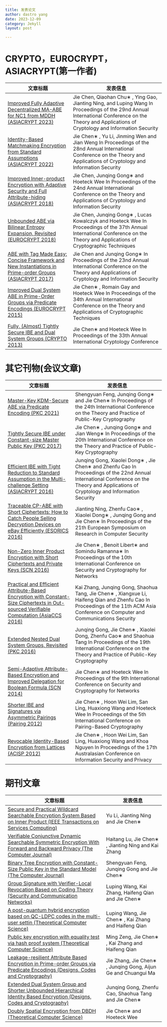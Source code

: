 ```yaml
---
title: 发表论文
author: dastro yang
date: 2023-12-09
category: Jekyll
layout: post

---
```


# CRYPTO，EUROCRYPT，ASIACRYPT(第一作者)

| 文章标题                                                     | 发表信息                                                     |
| ------------------------------------------------------------ | ------------------------------------------------------------ |
| [Improved Fully Adaptive Decentralized MA-ABE for NC1 from MDDH (ASIACRYPT 2023)]() | Jie Chen, Qiaohan Chu∗ , Ying Gao, Jianting Ning, and Luping Wang In Proceedings of the 29nd Annual International Conference on the Theory and Applications of Cryptology and Information Security |
| [Identity-Based Matchmaking Encryption from Standard Assumptions (ASIACRYPT 2022)](https://link.springer.com/chapter/10.1007/978-3-031-22969-5_14) | Jie Chen∗ , Yu Li, Jinming Wen and Jian Weng In Proceedings of the 28nd Annual International Conference on the Theory and Applications of Cryptology and Information Security |
| [Improved Inner-product Encryption with Adaptive Security and Full Attribute-hiding (ASIACRYPT 2018)](https://link.springer.com/chapter/10.1007/978-3-030-03329-3_23) | Jie Chen, Junqing Gong∗ and Hoeteck Wee In Proceedings of the 24nd Annual International Conference on the Theory and Applications of Cryptology and Information Security |
| [Unbounded ABE via Bilinear Entropy Expansion, Revisited (EUROCRYPT 2018)](https://link.springer.com/chapter/10.1007/978-3-319-78381-9_19) | Jie Chen, Junqing Gong∗ , Lucas Kowalczyk and Hoeteck Wee In Proceedings of the 37th Annual International Conference on the Theory and Applications of Cryptographic Techniques |
| [ABE with Tag Made Easy: Concise Framework and New Instantiations in Prime-order Groups (ASIACRYPT 2017)](https://link.springer.com/chapter/10.1007/978-3-319-70697-9_2) | Jie Chen and Junqing Gong∗ In Proceedings of the 23nd Annual International Conference on the Theory and Applications of Cryptology and Information Security |
| [Improved Dual System ABE in Prime-Order Groups via Predicate Encodings (EUROCRYPT 2015)](https://link.springer.com/chapter/10.1007/978-3-662-46803-6_20) | Jie Chen∗ , Romain Gay and Hoeteck Wee In Proceedings of the 34th Annual International Conference on the Theory and Applications of Cryptographic Techniques |
| [Fully, (Almost) Tightly Secure IBE and Dual System Groups (CRYPTO 2013)](https://link.springer.com/chapter/10.1007/978-3-642-40084-1_25) | Jie Chen∗ and Hoeteck Wee In Proceedings of the 33th Annual International Cryptology Conference |

# 其它刊物(会议文章)

| 文章标题                                                     | 发表信息                                                     |
| ------------------------------------------------------------ | ------------------------------------------------------------ |
| [Master-Key KDM-Secure ABE via Predicate Encoding (PKC 2021)](https://link.springer.com/chapter/10.1007/978-3-030-75245-3_20) | Shengyuan Feng, Junqing Gong∗ and Jie Chen∗ In Proceedings of the 24th International Conference on the Theory and Practice of Public-Key Cryptography |
| [Tightly Secure IBE under Constant-size Master Public Key (PKC 2017)](https://link.springer.com/chapter/10.1007/978-3-662-54365-8_9) | Jie Chen∗ , Junqing Gong∗ and Jian Weng∗ In Proceedings of the 20th International Conference on the Theory and Practice of Public-Key Cryptography |
| [Efficient IBE with Tight Reduction to Standard Assumption in the Multi-challenge Setting (ASIACRYPT 2016)](https://link.springer.com/chapter/10.1007/978-3-662-53890-6_21) | Junqing Gong, Xiaolei Dong∗ , Jie Chen∗ and Zhenfu Cao In Proceedings of the 22nd Annual International Conference on the Theory and Applications of Cryptology and Information Security |
| [Traceable CP-ABE with Short Ciphertexts: How to Catch People Selling Decryption Devices on eBay Efficiently (ESORICS 2016)](https://link.springer.com/chapter/10.1007/978-3-319-45741-3_28) | Jianting Ning, Zhenfu Cao∗ , Xiaolei Dong∗ , Junqing Gong and Jie Chen∗ In Proceedings of the 21th European Symposium on Research in Computer Security |
| [Non-Zero Inner Product Encryption with Short Ciphertexts and Private Keys (SCN 2016)](https://link.springer.com/chapter/10.1007/978-3-319-44618-9_2) | Jie Chen∗ , Benoit Libert∗ and Somindu Ramanna∗ In Proceedings of the 10th International Conference on Security and Cryptography for Networks |
| [Practical and Efficient Attribute-Based Encryption with Constant-Size Ciphertexts in Out-sourced Verifiable Computation (AsiaCCS 2016)](https://dl.acm.org/doi/abs/10.1145/2897845.2897858) | Kai Zhang, Junqing Gong, Shaohua Tang, Jie Chen∗ , Xiangxue Li, Haifeng Qian and Zhenfu Cao In Proceedings of the 11th ACM Asia Conference on Computer and Communications Security |
| [Extended Nested Dual System Groups, Revisited (PKC 2016)](https://link.springer.com/chapter/10.1007/978-3-662-49384-7_6) | Junqing Gong, Jie Chen∗ , Xiaolei Dong, Zhenfu Cao∗ and Shaohua Tang In Proceedings of the 19th International Conference on the Theory and Practice of Public-Key Cryptography |
| [Semi-Adaptive Attribute-Based Encryption and Improved Delegation for Boolean Formula (SCN 2014)](https://link.springer.com/chapter/10.1007/978-3-319-10879-7_16) | Jie Chen∗ and Hoeteck Wee In Proceedings of the 9th International Conference on Security and Cryptography for Networks |
| [Shorter IBE and Signatures via Asymmetric Pairings (Pairing 2012)](https://link.springer.com/chapter/10.1007/978-3-642-36334-4_8) | Jie Chen∗ , Hoon Wei Lim, San Ling, Huaxiong Wang and Hoeteck Wee In Proceedings of the 5th International Conference on Pairing-Based Cryptography |
| [Revocable Identity-Based Encryption from Lattices (ACISP 2012)](https://link.springer.com/chapter/10.1007/978-3-642-31448-3_29) | Jie Chen∗ , Hoon Wei Lim, San Ling, Huaxiong Wang and Khoa Nguyen In Proceedings of the 17th Australasian Conference on Information Security and Privacy |

# 期刊文章

| 文章标题                                                     | 发表信息                                                     |
| ------------------------------------------------------------ | ------------------------------------------------------------ |
| [Secure and Practical Wildcard Searchable Encryption System Based on Inner Product (IEEE Transactions on Services Computing)](https://ieeexplore.ieee.org/abstract/document/9895270/) | Yu Li, Jianting Ning and Jie Chen∗                         |
| [Verifiable Conjunctive Dynamic Searchable Symmetric Encryption With Forward and Backward Privacy (The Computer Journal)](https://academic.oup.com/comjnl/article-abstract/66/10/2379/6628786) | Haitang Lu, Jie Chen∗ , Jianting Ning and Kai Zhang          |
| [Binary Tree Encryption with Constant-Size Public Key in the Standard Model (The Computer Journal)](https://academic.oup.com/comjnl/article-abstract/65/6/1489/6154510) | Shengyuan Feng, Junqing Gong and Jie Chen∗                   |
| [Group Signature with Verifier-Local Revocation Based on Coding Theory (Security and Communication Networks)](https://www.hindawi.com/journals/scn/2021/3259767/) | Luping Wang, Kai Zhang, Haifeng Qian and Jie Chen∗   |
| [A post-quantum hybrid encryption based on QC-LDPC codes in the multi-user settin (Theoretical Computer Science)](https://www.sciencedirect.com/science/article/pii/S0304397520303558) | Luping Wang, Jie Chen∗ , Kai Zhang and Haifeng Qian          |
| [Public key encryption with equality test via hash proof system (Theoretical Computer Science)](https://www.sciencedirect.com/science/article/pii/S0304397519303822) | Ming Zeng, Jie Chen∗ , Kai Zhang and Haifeng Qian            |
| [Leakage-resilient Attribute Based Encryption in Prime-order Groups via Predicate Encodings (Designs, Codes and Cryptography)](https://link.springer.com/article/10.1007/s10623-017-0399-4) | Jie Zhang, Jie Chen∗ , Junqing Gong, Aijun Ge and Chuangui Ma |
| [Extended Dual System Group and Shorter Unbounded Hierarchical Identity Based Encryption (Designs, Codes and Cryptography)](https://link.springer.com/article/10.1007/s10623-015-0117-z) | Junqing Gong, Zhenfu Cao, Shaohua Tang and Jie Chen∗         |
| [Doubly Spatial Encryption from DBDH (Theoretical Computer Science)](https://www.sciencedirect.com/science/article/pii/S0304397514004277) | Jie Chen∗ and Hoeteck Wee                                    |

